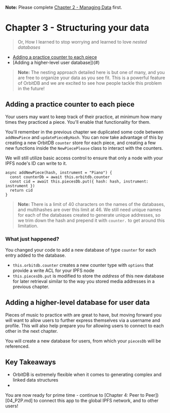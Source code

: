 **Note:** Please complete [Chapter 2 - Managing Data](./02_Managing_Data.md) first. 

# Chapter 3 - Structuring your data

> Or, How I learned to stop worrying and learned to love _nested databases_

- [Adding a practice counter to each piece](#)
- [Adding a higher-level user database])(#)

> **Note:**  The nesting approach detailed here is but one of many, and you are free to organize your data as you see fit. This is a powerful feature of OrbitDB and we are excited to see how people tackle this problem in the future!

## Adding a practice counter to each piece

Your users may want to keep track of their practice, at minimum how many times they practiced a piece. You'll enable that functionality for them.

You'll remember in the previous chapter we duplicated some code between `addNewPiece` and `updatePieceByHash`. You can now take advantage of this by creating a new OrbitDB `counter` store for each piece, and creating a few new functions inside the `NewPiecePlease` class to interact with the counters.

We will still utilize basic access control to ensure that only a node with your IPFS node's ID can write to it.

```
async addNewPiece(hash, instrument = "Piano") {
  const counterDb = await this.orbitdb.counter
  const cid = await this.piecesDb.put({ hash: hash, instrument: instrument })
  return cid
}
```

> **Note:** There is a limit of 40 characters on the names of the databases, and multihashes are over this limit at 46. We still need unique names for each of the databases created to generate unique addresses, so we trim down the hash and prepend
it with `counter.` to get around this limitation.

### What just happened?

You changed your code to add a new database of type `counter` for each entry added to the database.

* `this.orbitdb.counter` creates a new counter type with `options` that provide a write ACL for your IPFS node
* `this.piecesDb.put` is modified to store the _address_ of this new database for later retrieval similar to the way you  stored media addresses in a previous chapter.

## Adding a higher-level database for user data

Pieces of music to practice with are great to have, but moving forward you will want to allow users to further express themselves via a username and profile. This will also help prepare you for allowing users to connect to each other in the next chapter.

You will create a new database for users, from which your `piecesDb` will be referenced. 

## Key Takeaways

* OrbitDB is extremely flexible when it comes to generating complex and linked data structures 
* 

You are now ready for prime time - continue to [Chapter 4: Peer to Peer])[04_P2P.md] to connect this app to the global IPFS network, and to other users! 
